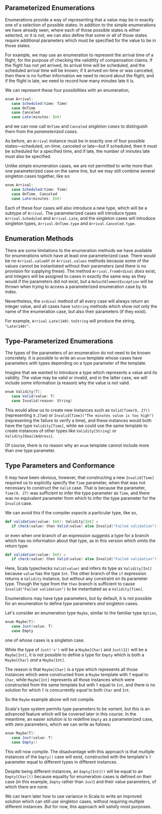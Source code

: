 ## Parameterized Enumerations

Enumerations provide a way of representing that a value may be in exactly one of a selection of possible states.
In addition to the simple enumerations we have already seen, where each of those possible states is either
selected, or it is not, we can also define that some or all of those states require additional parameters which
must be specified for the value to be in those states.

For example, we may use an enumeration to represent the arrival time of a flight, for the purpose of checking
the validitity of compensation claims. If the flight has not yet arrived, its arrival time will be scheduled,
and the scheduled arrival time will be known; if it arrived on-time or was canceled, then there is no further
information we need to record about the flight; and if the flight is late, we need to record how many minutes
late it is.

We can represent these four possibilities with an enumeration,
```scala
enum Arrival:
   case Scheduled(time: Time)
   case OnTime
   case Canceled
   case Late(minutes: Int)
```
and we can now call `OnTime` and `Canceled` _singleton cases_ to distinguish them from the
_parameterized cases_.

As before, an `Arrival` instance must be in exactly one of four possible states—scheduled, on-time, canceled or
late—but if scheduled, then it must be scheduled for a specified time, and if late, the number of minutes late
must also be specified.

Unlike simple enumeration cases, we are not permitted to write more than one parameterized case on the same
line, but we may still combine several singleton cases together, like so:

```scala
enum Arrival:
   case Scheduled(time: Time)
   case OnTime, Canceled
   case Late(minutes: Int)
```

Each of these four cases will also introduce a new type, which will be a subtype of `Arrival`. The parameterized
cases will introduce types `Arrival.Scheduled` and `Arrival.Late`, and the singleton cases will introduce
singleton types, `Arrival.OnTime.type` and `Arrival.Canceled.type`.

## Enumeration Methods

There are some limitations to the enumeration methods we have available for enumerations which have at least one
parameterized case. There would be no `Arrival.valueOf` or `Arrival.values` methods because some of the values
cannot be instantiated without their parameters (and there is no provision for supplying these). The method
`Arrival.fromOrdinal` _does_ exist, and integers will be assigned to cases in exactly the same way as they would
if the parameters did not exist, but a `NoSuchElementException` will be thrown when trying to access a
parameterized enumeration case by its index.

Nevertheless, the `ordinal` method of all every case will always return an integer value, and all cases have
`toString` methods which show not only the name of the enumeration case, but also their parameters (if they
exist).

For example, `Arrival.Late(140).toString` will produce the string, `"Late(140)"`.

## Type-Parameterized Enumerations

The types of the parameters of an enumeration do not need to be known concretely. It is possible to write an
`enum` template whose cases have parameters with types depending on a type parameter of the template.

Imagine that we wanted to introduce a type which represents a value and its validity. The value may be valid or
invalid, and in the latter case, we will include some information (a reason) why the value is not valid.

```scala
enum Validity[T]:
   case Valid(value: T)
   case Invalid(reason: String)
```

This would allow us to create new instances such as `Valid(Time(9, 27))` (representing `9.27am`) or
`Invalid[Time]("The minutes value is too high")` (representing the failure to verify a time), and these
instances would both have the type `Validity[Time]`, while we could use the same template to create instances of
other types like `Validity[String]` or `Validity[EmailAddress]`.

Of course, there is no reason why an `enum` template cannot include more than one type parameter.

## Type Parameters and Conformance

It may have been obvious, however, that constructing a new `Invalid[Time]` required us to explicitly specify
the `Time` parameter, when that was not necessary to construct the `Valid` case. That is because the parameter,
`Time(9, 27)` was sufficient to infer the type parameter as `Time`, and there was no equivalent parameter from
which to infer the type parameter for the `Invalid` case.

We can avoid this if the compiler _expects_ a particular type, like so,
```scala
def validation(value: Int): Validity[Int] =
   if check(value) then Valid(value) else Invalid("Failed validation")
```
or even when one branch of an expression suggests a type for a branch which has no information about that type,
as in this version which omits the return type:
```scala
def validation(value: Int) =
   if check(value) then Valid(value) else Invalid("Failed validation")
```

Here, Scala typechecks `Valid(value)` and infers its type as `Validity[Int]` because `value` has the type `Int`.
The other branch of the `if` expression returns a `Validity` instance, but without any constraint on its
parameter type. Though the type from the `then` branch is sufficient to cause `Invalid("Failed validation")` to
be instantiated as a `Validity[Time]`.

Enumerations may have type parameters, but by default, it is not possible for an enumeration to define type
parameters _and_ singleton cases.

Let's consider an enumeration type `Maybe`, similar to the familiar type `Option`,
```scala
enum Maybe[T]:
   case Just(value: T)
   case Empty
```
one of whose cases is a singleton case.

While the type of `Just('x')` will be a `Maybe[Char]` and `Just(12)` will be a `Maybe[Int]`, it is not possible
to define a type for `Empty` which is both a `Maybe[Char]` _and_ a `Maybe[Int]`.

The reason is that `Maybe[Char]` is a type which represents all those instances which were constructed from a
`Maybe` template with `T` equal to `Char`, while `Maybe[Int]` represents all those instances which were
constructed from the same template but with `T` equal to `Int`, and there is no solution for which `T` is
concurrently _equal_ to both `Char` and `Int`.

So the `Maybe` example above will not compile.

Scala's type system permits type parameters to be _variant_, but this is an advanced feature which will be
covered later in this course. In the meantime, an easier solution is to redefine `Empty` as a parameterized
case, with zero parameters, which we can write as follows:
```scala
enum Maybe[T]:
   case Just(value: T)
   case Empty()
```

This will now compile. The disadvantage with this approach is that multiple instances of the `Empty()` case
will exist, constructed with the template's `T` parameter equal to different types in different instances.

Despite being different instances, an `Empty[Int]()` will be equal to an `Empty[Char]()` because equality for
enumeration cases is defined on their case (in this example, `Empty` rather than `Just`) and their value
parameters, of which there are none.

We can learn later how to use variance in Scala to write an improved solution which can still use singleton
cases, without requiring multiple different instances. But for now, this approach will satisfy most purposes.
